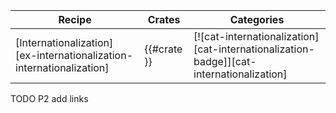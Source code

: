 | Recipe | Crates | Categories |
|--------|--------|------------|
| [Internationalization][ex-internationalization-internationalization] | {{#crate }} | [![cat-internationalization][cat-internationalization-badge]][cat-internationalization] |

<div class="hidden">
TODO P2 add links
</div>
